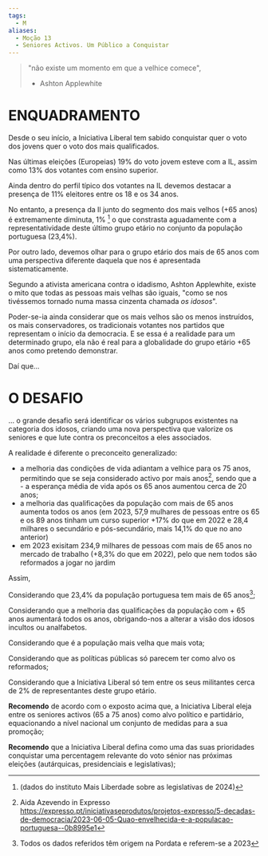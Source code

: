 ```yaml
---
tags:
  - M
aliases:
  - Moção 13
  - Seniores Activos. Um Público a Conquistar
---
```

> "não existe um momento em que a velhice comece",
> - Ashton Applewhite

# ENQUADRAMENTO

Desde o seu início, a Iniciativa Liberal tem sabido conquistar quer o voto dos jovens quer o voto dos mais qualificados.

Nas últimas eleições (Europeias) 19% do voto jovem esteve com a IL, assim como 13% dos votantes com ensino superior.

Ainda dentro do perfil típico dos votantes na IL devemos destacar a presença de 11% eleitores entre os 18 e os 34 anos.

No entanto, a presença da Il junto do segmento dos mais velhos (+65 anos) é extremamente diminuta, 1% [^1] o que constrasta aguadamente com a representatividade deste último grupo etário no conjunto da população portuguesa (23,4%).

Por outro lado, devemos olhar para o grupo etário dos mais de 65 anos com uma perspectiva diferente daquela que nos é apresentada sistematicamente.

Segundo a ativista americana contra o idadismo, Ashton Applewhite, existe o mito que todas as pessoas mais velhas são iguais, "como se nos tivéssemos tornado numa massa cinzenta chamada *os idosos*".

Poder-se-ia ainda considerar que os mais velhos são os menos instruídos, os mais conservadores, os tradicionais votantes nos partidos que representam o início da democracia. E se essa é a realidade para um determinado grupo, ela não é real para a globalidade do grupo etário +65 anos como pretendo demonstrar.

Daí que...

# O DESAFIO

... o grande desafio será identificar os vários subgrupos existentes na categoria dos idosos, criando uma nova perspectiva que valorize os seniores e que lute contra os preconceitos a eles associados.

A realidade é diferente o preconceito generalizado:

- a melhoria das condições de vida adiantam a velhice para os 75 anos, permitindo que se seja considerado activo por mais anos[^2], sendo que a - a esperança média de vida após os 65 anos aumentou cerca de 20 anos;
- a melhoria das qualificações da população com mais de 65 anos aumenta todos os anos (em 2023, 57,9 mulhares de pessoas entre os 65 e os 89 anos tinham um curso superior +17% do que em 2022 e 28,4 milhares o secundário e pós-secundário, mais 14,1% do que no ano anterior)
- em 2023 exisitam 234,9 milhares de pessoas com mais de 65 anos no mercado de trabalho (+8,3% do que em 2022), pelo que nem todos são reformados a jogar no jardim

Assim,

Considerando que 23,4% da população portuguesa tem mais de 65 anos[^3];

Considerando que a melhoria das qualificações da população com + 65 anos aumentará todos os anos, obrigando-nos a alterar a visão dos idosos incultos ou analfabetos.

Considerando que é a população mais velha que mais vota;

Considerando que as políticas públicas só parecem ter como alvo os reformados;

Considerando que a Iniciativa Liberal só tem entre os seus militantes cerca de 2% de representantes deste grupo etário.

**Recomendo** de acordo com o exposto acima que, a Iniciativa Liberal eleja entre os seniores activos (65 a 75 anos) como alvo político e partidário, equacionando a nível nacional um conjunto de medidas para a sua promoção;

**Recomendo** que a Iniciativa Liberal defina como uma das suas prioridades conquistar uma percentagem relevante do voto sénior nas próximas eleições (autárquicas, presidenciais e legislativas);

[^1]: (dados do instituto Mais Liberdade sobre as legislativas de 2024)

[^2]: Aida Azevendo in Expresso https://expresso.pt/iniciativaseprodutos/projetos-expresso/5-decadas-de-democracia/2023-06-05-Quao-envelhecida-e-a-populacao-portuguesa--0b8995e1

[^3]: Todos os dados referidos têm origem na Pordata e referem-se a 2023